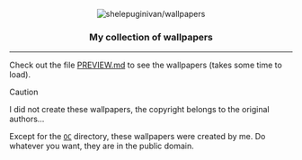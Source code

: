 <div align="center">

![shelepuginivan/wallpapers](https://github.com/user-attachments/assets/ae7b5854-6824-48a7-a333-e54ecc27d953)

### My collection of wallpapers

</div>

---

Check out the file [PREVIEW.md](https://github.com/shelepuginivan/wallpapers/tree/main/PREVIEW.md) to see the wallpapers (takes some time to load).

> [!CAUTION]
> I did not create these wallpapers, the copyright belongs to the original authors...
>
> Except for the [`OC`](https://github.com/shelepuginivan/wallpapers/tree/main/OC)
> directory, these wallpapers were created by me. Do whatever you want, they are in the public domain.
